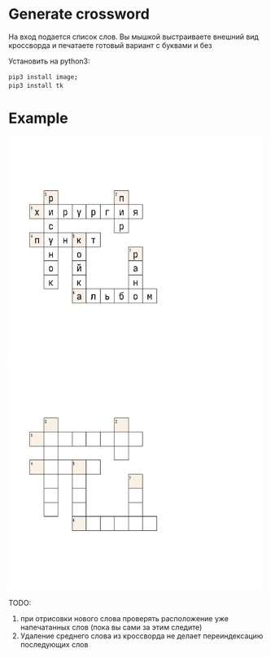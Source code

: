 Generate crossword
==========================


На вход подается список слов.
Вы мышкой выстраиваете внешний вид кроссворда и печатаете готовый вариант с буквами и без

Установить на python3:
```sh
pip3 install image;
pip3 install tk
```

Example
==========================
<img src="https://github.com/oditynet/crossword/blob/main/out1.png" title="withwords" width="500" />
<img src="https://github.com/oditynet/crossword/blob/main/out2.png" title="wioutwords" width="500" />

TODO:
1) при отрисовки нового слова проверять расположение уже напечатанных слов (пока вы сами за этим следите)
2) Удаление среднего слова из кроссворда не делает переиндексацию последующих слов